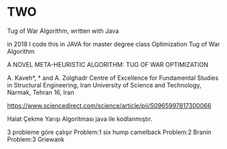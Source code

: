 # TWO
Tug of War Algorithm, written with Java

in 2018
I code this in JAVA
for master degree class
Optimization Tug of War Algorithm

 
 
A NOVEL META-HEURISTIC ALGORITHM: TUG OF WAR OPTIMIZATION 
  
A. Kaveh*, † and A. Zolghadr 
Centre of Excellence for Fundamental Studies in Structural Engineering, Iran University of 
Science and Technology, Narmak, Tehran 16, Iran 

https://www.sciencedirect.com/science/article/pii/S0965997817300066


Halat Çekme Yarışı Algoritması
java ile kodlanmıştır.

3 probleme göre çalışır
Problem:1 six hump camelback
Problem:2 Branin
Problem:3 Griewank
